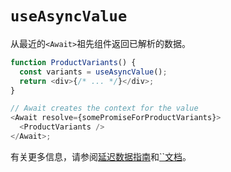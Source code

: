 # `useAsyncValue`

从最近的`<Await>`祖先组件返回已解析的数据。

```javascript
function ProductVariants() {
  const variants = useAsyncValue();
  return <div>{/* ... */}</div>;
}

// Await creates the context for the value
<Await resolve={somePromiseForProductVariants}>
  <ProductVariants />
</Await>;
```

有关更多信息，请参阅[延迟数据指南](https://reactrouter.com/en/main/guides/deferred)和[``文档](https://reactrouter.com/en/main/components/await)。